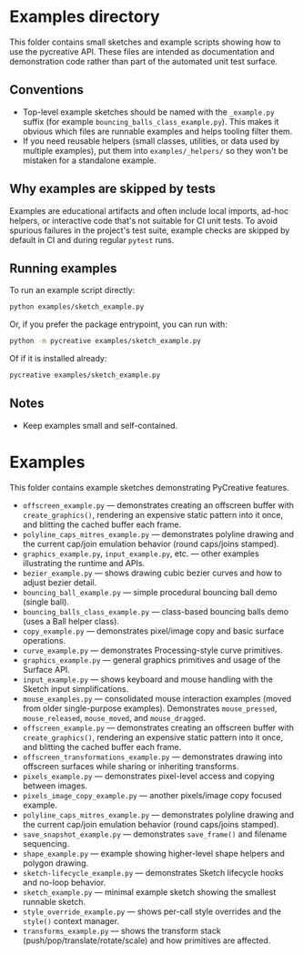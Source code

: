 # Examples directory

This folder contains small sketches and example scripts showing how to use the
pycreative API. These files are intended as documentation and demonstration
code rather than part of the automated unit test surface.

Conventions
-----------
- Top-level example sketches should be named with the `_example.py` suffix
  (for example `bouncing_balls_class_example.py`). This makes it obvious which
  files are runnable examples and helps tooling filter them.
- If you need reusable helpers (small classes, utilities, or data used by
  multiple examples), put them into `examples/_helpers/` so they won't be
  mistaken for a standalone example.

Why examples are skipped by tests
---------------------------------
Examples are educational artifacts and often include local imports, ad-hoc
helpers, or interactive code that's not suitable for CI unit tests. To avoid
spurious failures in the project's test suite, example checks are skipped by
default in CI and during regular `pytest` runs.

Running examples
----------------
To run an example script directly:

```bash
python examples/sketch_example.py
```

Or, if you prefer the package entrypoint, you can run with:

```bash
python -m pycreative examples/sketch_example.py
```

Of if it is installed already:
```bash
pycreative examples/sketch_example.py
```

Notes
-----
- Keep examples small and self-contained.

# Examples

This folder contains example sketches demonstrating PyCreative features.

- `offscreen_example.py` — demonstrates creating an offscreen buffer with `create_graphics()`, rendering an expensive static pattern into it once, and blitting the cached buffer each frame.
- `polyline_caps_mitres_example.py` — demonstrates polyline drawing and the current cap/join emulation behavior (round caps/joins stamped).
- `graphics_example.py`, `input_example.py`, etc. — other examples illustrating the runtime and APIs.
- `bezier_example.py` — shows drawing cubic bezier curves and how to adjust bezier detail.
- `bouncing_ball_example.py` — simple procedural bouncing ball demo (single ball).
- `bouncing_balls_class_example.py` — class-based bouncing balls demo (uses a Ball helper class).
- `copy_example.py` — demonstrates pixel/image copy and basic surface operations.
- `curve_example.py` — demonstrates Processing-style curve primitives.
- `graphics_example.py` — general graphics primitives and usage of the Surface API.
- `input_example.py` — shows keyboard and mouse handling with the Sketch input simplifications.
- `mouse_examples.py` — consolidated mouse interaction examples (moved from older single-purpose examples). Demonstrates `mouse_pressed`, `mouse_released`, `mouse_moved`, and `mouse_dragged`.
- `offscreen_example.py` — demonstrates creating an offscreen buffer with `create_graphics()`, rendering an expensive static pattern into it once, and blitting the cached buffer each frame.
- `offscreen_transformations_example.py` — demonstrates drawing into offscreen surfaces while sharing or inheriting transforms.
- `pixels_example.py` — demonstrates pixel-level access and copying between images.
- `pixels_image_copy_example.py` — another pixels/image copy focused example.
- `polyline_caps_mitres_example.py` — demonstrates polyline drawing and the current cap/join emulation behavior (round caps/joins stamped).
- `save_snapshot_example.py` — demonstrates `save_frame()` and filename sequencing.
- `shape_example.py` — example showing higher-level shape helpers and polygon drawing.
- `sketch-lifecycle_example.py` — demonstrates Sketch lifecycle hooks and no-loop behavior.
- `sketch_example.py` — minimal example sketch showing the smallest runnable sketch.
- `style_override_example.py` — shows per-call style overrides and the `style()` context manager.
- `transforms_example.py` — shows the transform stack (push/pop/translate/rotate/scale) and how primitives are affected.
